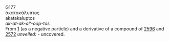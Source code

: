 G177  
ἀκατακάλυπτος  
akatakaluptos  
*ak-at-ak-al‘-oop-tos*  
From [1](g0001) (as a negative particle) and a derivative of a compound
of [2596](g2596) and [2572](g2572) *unveiled:* - uncovered.  

